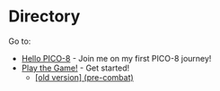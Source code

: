 # Directory

Go to:
- [Hello PICO-8](./hellopico8.md) - Join me on my first PICO-8 journey!
- [Play the Game!](./game/combat_update.html) - Get started!
   - [[old version] (pre-combat)](./game/apocalypse_couriers.html)